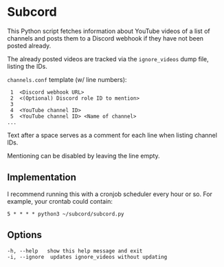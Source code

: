# Subcord

This Python script fetches information about YouTube videos of a list of channels and posts them to a Discord webhook if they have not been posted already.

The already posted videos are tracked via the `ignore_videos` dump file, listing the IDs.

`channels.conf` template (w/ line numbers):

```
 1  <Discord webhook URL>
 2  <(Optional) Discord role ID to mention>
 3  
 4  <YouTube channel ID>
 5  <YouTube channel ID> <Name of channel>
...
```

Text after a space serves as a comment for each line when listing channel IDs.

Mentioning can be disabled by leaving the line empty.

## Implementation

I recommend running this with a cronjob scheduler every hour or so. For example, your crontab could contain:

```
5 * * * * python3 ~/subcord/subcord.py
```

## Options

```
-h, --help   show this help message and exit
-i, --ignore  updates ignore_videos without updating
```
